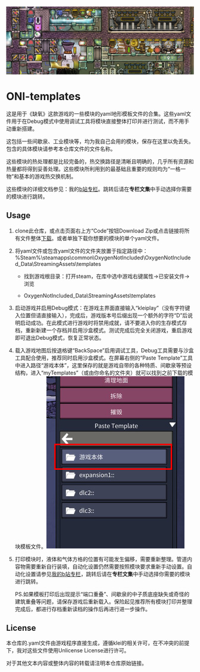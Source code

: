 ![](imgs\top.png)

# ONl-templates

这是用于《缺氧》这款游戏的一些模块的yaml地形模板文件的合集。这些yaml文件用于在Debug模式中使用调试工具将模块直接整体打印并进行测试，而不用手动重新搭建。

这包括一些间歇泉、工业模块等，均为我自己会用的模块，保存在这里以免丢失。包含的具体模块请参考本仓库文件的文件名称。

这些模块的热处理都是比较完备的，热交换路径是清晰且明确的，几乎所有资源和热量都将得到妥善处理。这些模块所利用到的最基础且重要的规则均为“一格一物”和基本的游戏热交换机制。

这些模块的详细文档参见：我的[b站专栏](https://www.bilibili.com/read/cv40714184)。跳转后请在**专栏文集**中手动选择你需要的模块进行跳转。

## Usage

1. clone此仓库，或点击页面右上方“Code”按钮Download Zip或点击链接将所有文件整体[下载](https://github.com/IncubatorT/OxygenNotIncluded-templates/archive/refs/heads/main.zip)。或者单独下载你想要的模块的单个yaml文件。

2. 将yaml文件或包含yaml文件的文件夹放置于指定路径中：%Steam%\steamapps\common\OxygenNotIncluded\OxygenNotIncluded_Data\StreamingAssets\templates
   
   * 找到游戏根目录：打开steam，在库中选中游戏右键属性->已安装文件->浏览
   
   * OxygenNotIncluded_Data\StreamingAssets\templates

3. 启动游戏并启用Debug模式：在游戏主界面直接输入“kleiplay”（没有字符键入位置但请直接输入），完成后，游戏版本号后缀出现一个额外的字符“D”后说明启动成功。在此模式进行游戏时将禁用成就，请不要进入你的生存模式存档，重新新建一个存档并启用沙盒模式。测试完成后完全关闭游戏，重启游戏即可退出Debug模式，恢复正常状态。

4. 载入游戏地图后按退格键“BackSpace”启用调试工具，Debug工具需要与沙盒工具配合使用，推荐同时启用沙盒模式。在屏幕右侧的“Paste Template”工具中进入路径“游戏本体”，这里保存的就是游戏自带的各种特质、间歇泉等预设结构，进入“myTemplates”（或由你命名的文件夹）就可以找到之前下载的模块模板文件。![](imgs\debug1.png)

5. 打印模块时，液体和气体方格的位置有可能发生偏移，需要重新整理。管道内容物需要重新自行装填，自动化设置仍然需要按照模块要求重新手动设置。自动化设置请参见[我的b站专栏](https://www.bilibili.com/read/cv40714184)，跳转后请在**专栏文集**中手动选择你需要的模块进行跳转。
   
   PS.如果模板打印后出现提示“端口重叠”、间歇泉的中子质底座缺失或奇怪的建筑重叠等问题，请保存游戏后重新载入。保险起见推荐所有模块打印并整理完成后，都进行存档重新读档的操作后再进行进一步操作。

## License

本仓库的.yaml文件由游戏程序直接生成，遵循klei的相关许可，在不冲突的前提下，我对这些文件使用Unlicense License进行许可。

对于其他文本内容或整体内容的转载请注明本仓库原始链接。
